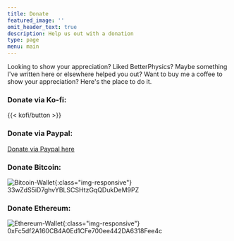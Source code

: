 ```yaml
---
title: Donate
featured_image: ''
omit_header_text: true
description: Help us out with a donation
type: page
menu: main
---
```


Looking to show your appreciation? Liked BetterPhysics? Maybe something I've written here or elsewhere helped you out? Want to buy me a coffee to show your appreciation? Here's the place to do it.

### Donate via Ko-fi:<BR>
{{< kofi/button >}}

### Donate via Paypal:<BR>
[Donate via Paypal here](https://www.paypal.com/donate/?business=5A352T9PA6AN6&no_recurring=0&item_name=Helping+people+with+Unity&currency_code=USD)

### Donate Bitcoin:<BR>
![Bitcoin-Wallet](/images/BTCDonate.png){:class="img-responsive"}
<BR>
33wZdS5iD7ghvYBLSCSHtzGqQDukDeM9PZ
<BR>
### Donate Ethereum:<BR>
![Ethereum-Wallet](/images/ETHDonate.png){:class="img-responsive"}
<BR>
0xFc5df2A160CB4A0Ed1CFe700ee442DA6318Fee4c